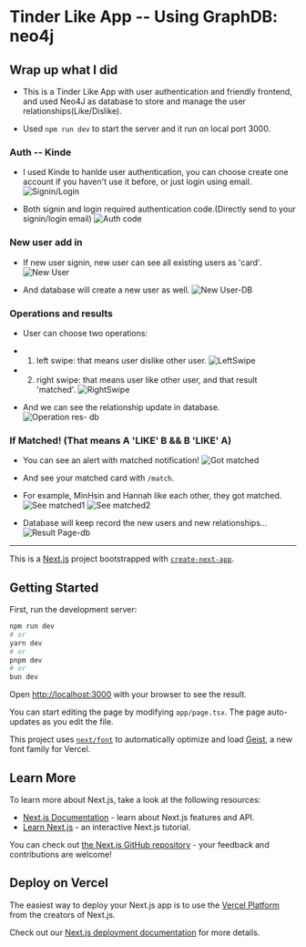 # Tinder Like App -- Using GraphDB: neo4j

## Wrap up what I did
- This is a Tinder Like App with user authentication and friendly frontend, and used Neo4J as database to store and manage the user relationships(Like/Dislike).

- Used `npm run dev` to start the server and it run on local port 3000.

### Auth -- Kinde
- I used Kinde to hanlde user authentication, you can choose create one account if you haven't use it before, or just login using email.
![Signin/Login](https://github.com/Reneechang17/matching-neo4j/blob/main/static/Signin%20or%20Login.jpg)

- Both signin and login required authentication code.(Directly send to your signin/login email)
![Auth code](https://github.com/Reneechang17/matching-neo4j/blob/main/static/Signin%3A%20Login-Auth.jpg)

### New user add in
- If new user signin, new user can see all existing users as 'card'.
![New User](https://github.com/Reneechang17/matching-neo4j/blob/main/static/New%20user%20can%20see%20all%20existing%20users.jpg)

- And database will create a new user as well.
![New User-DB](https://github.com/Reneechang17/matching-neo4j/blob/main/static/New%20user%20add%20in-db.jpg)

### Operations and results
- User can choose two operations: 
- 1. left swipe: that means user dislike other user.
![LeftSwipe](https://github.com/Reneechang17/matching-neo4j/blob/main/static/Can%20choose-dislike.jpg)

- 2. right swipe: that means user like other user, and that result 'matched'.
![RightSwipe](https://github.com/Reneechang17/matching-neo4j/blob/main/static/Can%20choose-like.jpg)

- And we can see the relationship update in database.
![Operation res- db](https://github.com/Reneechang17/matching-neo4j/blob/main/static/Prev%20relationship-before%20add%20new%20user.jpg)

### If Matched! (That means A 'LIKE' B && B 'LIKE' A)
- You can see an alert with matched notification!
![Got matched](https://github.com/Reneechang17/matching-neo4j/blob/main/static/Congrats%20on%20matched~.jpg)

- And see your matched card with `/match`.
- For example, MinHsin and Hannah like each other, they got matched.
![See matched1](https://github.com/Reneechang17/matching-neo4j/blob/main/static/When%20two%20matched-1.jpg)
![See matched2](https://github.com/Reneechang17/matching-neo4j/blob/main/static/When%20two%20matched-2.jpg)


- Database will keep record the new users and new relationships...
![Result Page-db](https://github.com/Reneechang17/matching-neo4j/blob/main/static/final%20relationship-tinder.jpg)

----------

This is a [Next.js](https://nextjs.org) project bootstrapped with [`create-next-app`](https://nextjs.org/docs/app/api-reference/cli/create-next-app).

## Getting Started

First, run the development server:

```bash
npm run dev
# or
yarn dev
# or
pnpm dev
# or
bun dev
```

Open [http://localhost:3000](http://localhost:3000) with your browser to see the result.

You can start editing the page by modifying `app/page.tsx`. The page auto-updates as you edit the file.

This project uses [`next/font`](https://nextjs.org/docs/app/building-your-application/optimizing/fonts) to automatically optimize and load [Geist](https://vercel.com/font), a new font family for Vercel.

## Learn More

To learn more about Next.js, take a look at the following resources:

- [Next.js Documentation](https://nextjs.org/docs) - learn about Next.js features and API.
- [Learn Next.js](https://nextjs.org/learn) - an interactive Next.js tutorial.

You can check out [the Next.js GitHub repository](https://github.com/vercel/next.js) - your feedback and contributions are welcome!

## Deploy on Vercel

The easiest way to deploy your Next.js app is to use the [Vercel Platform](https://vercel.com/new?utm_medium=default-template&filter=next.js&utm_source=create-next-app&utm_campaign=create-next-app-readme) from the creators of Next.js.

Check out our [Next.js deployment documentation](https://nextjs.org/docs/app/building-your-application/deploying) for more details.

